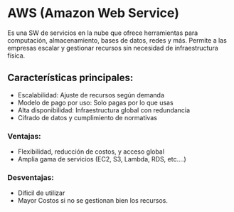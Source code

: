 # AWS (Amazon Web Service) 

Es una SW de servicios en la nube que ofrece herramientas para computación, almacenamiento, bases de datos, redes y más. Permite a las empresas escalar y gestionar recursos sin necesidad de infraestructura física.

## Características principales:
- Escalabilidad: Ajuste de recursos según demanda
- Modelo de pago por uso: Solo pagas por lo que usas
- Alta disponibilidad: Infraestructura global con redundancia
- Cifrado de datos y cumplimiento de normativas
  
### Ventajas:
- Flexibilidad, reducción de costos, y acceso global
- Amplia gama de servicios (EC2, S3, Lambda, RDS, etc....)

### Desventajas:
- Dificil de utilizar
- Mayor Costos si no se gestionan bien los recursos.
